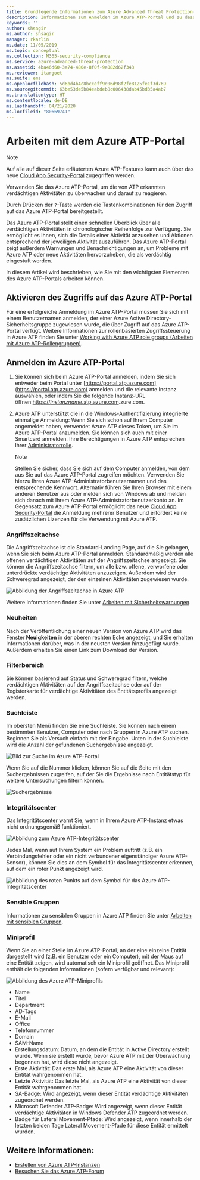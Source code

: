 ```yaml
---
title: Grundlegende Informationen zum Azure Advanced Threat Protection-Portal
description: Informationen zum Anmelden im Azure ATP-Portal und zu dessen Komponenten
keywords: ''
author: shsagir
ms.author: shsagir
manager: rkarlin
ms.date: 11/05/2019
ms.topic: conceptual
ms.collection: M365-security-compliance
ms.service: azure-advanced-threat-protection
ms.assetid: 4ba46d60-3a74-480e-8f0f-9a082d62f343
ms.reviewer: itargoet
ms.suite: ems
ms.openlocfilehash: 5d6bd4b4c8bcceff9d06d98f2fe8125fe1f3d769
ms.sourcegitcommit: 63be53de5b84eabdeb8c006438dab45bd35a4ab7
ms.translationtype: HT
ms.contentlocale: de-DE
ms.lasthandoff: 04/21/2020
ms.locfileid: "80669741"
---
```

# <a name="working-with-the-azure-atp-portal"></a>Arbeiten mit dem Azure ATP-Portal

> [!NOTE]
> Auf alle auf dieser Seite erläuterten Azure ATP-Features kann auch über das neue [Cloud App Security-Portal](https://portal.cloudappsecurity.com) zugegriffen werden.

Verwenden Sie das Azure ATP-Portal, um die von ATP erkannten verdächtigen Aktivitäten zu überwachen und darauf zu reagieren.

Durch Drücken der `?`-Taste werden die Tastenkombinationen für den Zugriff auf das Azure ATP-Portal bereitgestellt. 

Das Azure ATP-Portal stellt einen schnellen Überblick über alle verdächtigen Aktivitäten in chronologischer Reihenfolge zur Verfügung. Sie ermöglicht es Ihnen, sich die Details einer Aktivität anzusehen und Aktionen entsprechend der jeweiligen Aktivität auszuführen. Das Azure ATP-Portal zeigt außerdem Warnungen und Benachrichtigungen an, um Probleme mit Azure ATP oder neue Aktivitäten hervorzuheben, die als verdächtig eingestuft werden.

In diesem Artikel wird beschrieben, wie Sie mit den wichtigsten Elementen des Azure ATP-Portals arbeiten können.


## <a name="enabling-access-to-the-azure-atp-portal"></a>Aktivieren des Zugriffs auf das Azure ATP-Portal
Für eine erfolgreiche Anmeldung im Azure ATP-Portal müssen Sie sich mit einem Benutzernamen anmelden, der einer Azure Active Directory-Sicherheitsgruppe zugewiesen wurde, die über Zugriff auf das Azure ATP-Portal verfügt. Weitere Informationen zur rollenbasierten Zugriffssteuerung in Azure ATP finden Sie unter [Working with Azure ATP role groups (Arbeiten mit Azure ATP-Rollengruppen)](atp-role-groups.md).

## <a name="logging-into-the-azure-atp-portal"></a>Anmelden im Azure ATP-Portal

1. Sie können sich beim Azure ATP-Portal anmelden, indem Sie sich entweder beim Portal unter [https://portal.atp.azure.com](https://portal.atp.azure.com) anmelden und die relevante Instanz auswählen, oder indem Sie die folgende Instanz-URL öffnen:[https://*instanzname*.atp.azure.com](https://*instancename*.atp.azure.com).zure.com.


2. Azure ATP unterstützt die in die Windows-Authentifizierung integrierte einmalige Anmeldung: Wenn Sie sich schon auf Ihrem Computer angemeldet haben, verwendet Azure ATP dieses Token, um Sie im Azure ATP-Portal anzumelden. Sie können sich auch mit einer Smartcard anmelden. Ihre Berechtigungen in Azure ATP entsprechen Ihrer [Administratorrolle](atp-role-groups.md).

   > [!NOTE]
   > Stellen Sie sicher, dass Sie sich auf dem Computer anmelden, von dem aus Sie auf das Azure ATP-Portal zugreifen möchten. Verwenden Sie hierzu Ihren Azure ATP-Administratorbenutzernamen und das entsprechende Kennwort. Alternativ führen Sie Ihren Browser mit einem anderen Benutzer aus oder melden sich von Windows ab und melden sich danach mit Ihrem Azure ATP-Administratorbenutzerkonto an. Im Gegensatz zum Azure ATP-Portal ermöglicht das neue [Cloud App Security-Portal](https://portal.cloudappsecurity.com) die Anmeldung mehrerer Benutzer und erfordert keine zusätzlichen Lizenzen für die Verwendung mit Azure ATP.  


### <a name="attack-time-line"></a>Angriffszeitachse

Die Angriffszeitachse ist die Standard-Landing Page, auf die Sie gelangen, wenn Sie sich beim Azure ATP-Portal anmelden. Standardmäßig werden alle offenen verdächtigen Aktivitäten auf der Angriffszeitachse angezeigt. Sie können die Angriffszeitachse filtern, um alle bzw. offene, verworfene oder unterdrückte verdächtige Aktivitäten anzuzeigen. Außerdem wird der Schweregrad angezeigt, der den einzelnen Aktivitäten zugewiesen wurde.

![Abbildung der Angriffszeitachse in Azure ATP](media/atp-sa-timeline.png)

Weitere Informationen finden Sie unter [Arbeiten mit Sicherheitswarnungen](working-with-suspicious-activities.md).

### <a name="whats-new"></a>Neuheiten

Nach der Veröffentlichung einer neuen Version von Azure ATP wird das Fenster **Neuigkeiten** in der oberen rechten Ecke angezeigt, und Sie erhalten Informationen darüber, was in der neusten Version hinzugefügt wurde. Außerdem erhalten Sie einen Link zum Download der Version.

### <a name="filtering-panel"></a>Filterbereich

Sie können basierend auf Status und Schweregrad filtern, welche verdächtigen Aktivitäten auf der Angriffszeitachse oder auf der Registerkarte für verdächtige Aktivitäten des Entitätsprofils angezeigt werden.

### <a name="search-bar"></a>Suchleiste <a name="search-bar"></a>

Im obersten Menü finden Sie eine Suchleiste. Sie können nach einem bestimmten Benutzer, Computer oder nach Gruppen in Azure ATP suchen. Beginnen Sie als Versuch einfach mit der Eingabe. Unten in der Suchleiste wird die Anzahl der gefundenen Suchergebnisse angezeigt. 

![Bild zur Suche im Azure ATP-Portal](media/atp-workspace-portal-search.png)

Wenn Sie auf die Nummer klicken, können Sie auf die Seite mit den Suchergebnissen zugreifen, auf der Sie die Ergebnisse nach Entitätstyp für weitere Untersuchungen filtern können.

![Suchergebnisse](media/search-results.png)

### <a name="health-center"></a>Integritätscenter

Das Integritätscenter warnt Sie, wenn in Ihrem Azure ATP-Instanz etwas nicht ordnungsgemäß funktioniert.

![Abbildung zum Azure ATP-Integritätscenter](media/atp-health-issue.png)

Jedes Mal, wenn auf Ihrem System ein Problem auftritt (z.B. ein Verbindungsfehler oder ein nicht verbundener eigenständiger Azure ATP-Sensor), können Sie dies an dem Symbol für das Integritätscenter erkennen, auf dem ein roter Punkt angezeigt wird. 

![Abbildung des roten Punkts auf dem Symbol für das Azure ATP-Integritätscenter](media/atp-health-bar.png)

### <a name="sensitive-groups"></a>Sensible Gruppen

Informationen zu sensiblen Gruppen in Azure ATP finden Sie unter [Arbeiten mit sensiblen Gruppen](sensitive-accounts.md).

### <a name="mini-profile"></a>Miniprofil

Wenn Sie an einer Stelle im Azure ATP-Portal, an der eine einzelne Entität dargestellt wird (z.B. ein Benutzer oder ein Computer), mit der Maus auf eine Entität zeigen, wird automatisch ein Miniprofil geöffnet. Das Miniprofil enthält die folgenden Informationen (sofern verfügbar und relevant):

![Abbildung des Azure ATP-Miniprofils](media/atp-mini-profile.png)

- Name
- Titel
- Department
- AD-Tags
- E-Mail
- Office
- Telefonnummer
- Domain
- SAM-Name
- Erstellungsdatum: Datum, an dem die Entität in Active Directory erstellt wurde. Wenn sie erstellt wurde, bevor Azure ATP mit der Überwachung begonnen hat, wird diese nicht angezeigt.
- Erste Aktivität: Das erste Mal, als Azure ATP eine Aktivität von dieser Entität wahrgenommen hat.
- Letzte Aktivität: Das letzte Mal, als Azure ATP eine Aktivität von dieser Entität wahrgenommen hat.
- SA-Badge: Wird angezeigt, wenn dieser Entität verdächtige Aktivitäten zugeordnet werden.
- Microsoft Defender ATP-Badge: Wird angezeigt, wenn dieser Entität verdächtige Aktivitäten in Windows Defender ATP zugeordnet werden.
- Badge für Lateral Movement-Pfade: Wird angezeigt, wenn innerhalb der letzten beiden Tage Lateral Movement-Pfade für diese Entität ermittelt wurden.


## <a name="see-also"></a>Weitere Informationen:

- [Erstellen von Azure ATP-Instanzen](install-atp-step1.md)
- [Besuchen Sie das Azure ATP-Forum](https://aka.ms/azureatpcommunity)
